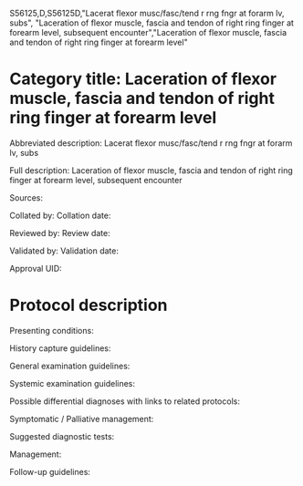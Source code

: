 S56125,D,S56125D,"Lacerat flexor musc/fasc/tend r rng fngr at forarm lv, subs", "Laceration of flexor muscle, fascia and tendon of right ring finger at forearm level, subsequent encounter","Laceration of flexor muscle, fascia and tendon of right ring finger at forearm level"
# Category title: Laceration of flexor muscle, fascia and tendon of right ring finger at forearm level

Abbreviated description: Lacerat flexor musc/fasc/tend r rng fngr at forarm lv, subs

Full description: Laceration of flexor muscle, fascia and tendon of right ring finger at forearm level, subsequent encounter

Sources:

Collated by:
Collation date:

Reviewed by:
Review date:

Validated by:
Validation date:

Approval UID:

# Protocol description

Presenting conditions:

History capture guidelines:

General examination guidelines:

Systemic examination guidelines:

Possible differential diagnoses with links to related protocols:

Symptomatic / Palliative management:

Suggested diagnostic tests:

Management:

Follow-up guidelines:
